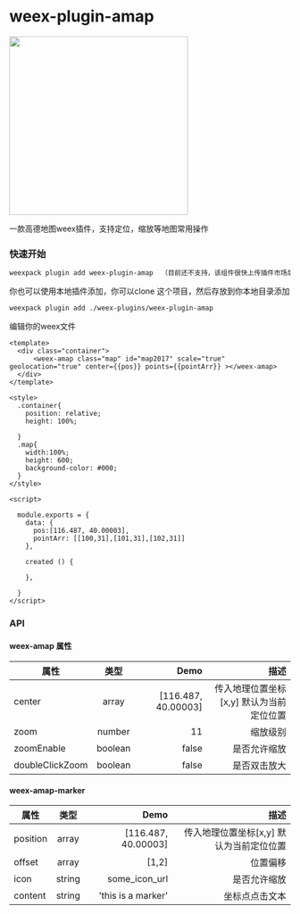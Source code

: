 # weex-plugin-amap

<img width="320" src="https://img.alicdn.com/tps/TB1m1l.PXXXXXczXFXXXXXXXXXX-800-600.png" />


一款高德地图weex插件，支持定位，缩放等地图常用操作

### 快速开始

``` bash
weexpack plugin add weex-plugin-amap  （目前还不支持，该组件很快上传插件市场后即将支持）
```

你也可以使用本地插件添加，你可以clone 这个项目，然后存放到你本地目录添加
``` bash
weexpack plugin add ./weex-plugins/weex-plugin-amap
```

编辑你的weex文件

``` we
<template>
  <div class="container">
      <weex-amap class="map" id="map2017" scale="true" geolocation="true" center={{pos}} points={{pointArr}} ></weex-amap>
  </div>
</template>

<style>
  .container{
    position: relative;
    height: 100%;
    
  }
  .map{
    width:100%;
    height: 600;
    background-color: #000;
  }
</style>

<script>

  module.exports = {
    data: {
      pos:[116.487, 40.00003],
      pointArr: [[100,31],[101,31],[102,31]]
    },
    
    created () {

    },
    
  }
</script>

```
### API

#### weex-amap 属性

| 属性        | 类型         | Demo  | 描述  |
| ------------- |:-------------:| -----:|----------:|
| center     | array | [116.487, 40.00003] | 传入地理位置坐标[x,y] 默认为当前定位位置 |
| zoom      | number      |  11 | 缩放级别 |
| zoomEnable | boolean     |    false | 是否允许缩放 |
| doubleClickZoom | boolean   |   false | 是否双击放大 |


#### weex-amap-marker

| 属性        | 类型         | Demo  | 描述  |
| ------------- |:-------------:| -----:|----------:|
| position     | array | [116.487, 40.00003] | 传入地理位置坐标[x,y] 默认为当前定位位置 |
| offset      | array      |  [1,2] | 位置偏移 |
| icon | string     |    some_icon_url | 是否允许缩放 |
| content | string   |   'this is a marker' | 坐标点点击文本 |










